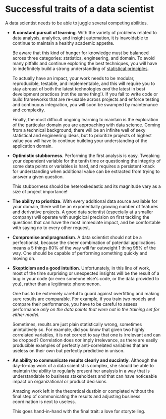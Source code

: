 Successful traits of a data scientist
============

A data scientist needs to be able to juggle several competing abilities.

  * **A constant pursuit of learning**. With the variety of problems related to 
    data analysis, analytics, and insight automation, it is inavoidable to 
    continue to maintain a healthy academic appetite.

    Be aware that this kind of hunger for knowledge must be balanced across
    three categories: statistics, engineering, and domain. To avoid many
    pitfalls and continue exploring the best techniques, you will have to
    indefinitely build a strong understanding of [statistical principles](http://www-stat.stanford.edu/~tibs/ElemStatLearn/).

    To actually have an impact, your work needs to be modular, reproducible,
    testable, and implementable, and this will require you to stay abreast
    of both the latest technologies *and* the latest in best development 
    practices (not the same thing!). If you fail to write code or build frameworks
    that are re-usable across projects and enforce testing and continuous 
    integration, you will soon be swamped by maintenance and complexity.

    Finally, the most difficult ongoing learning to maintain is the exploration
    of the particular domain you are approaching with data science. Coming
    from a technical background, there will be an infinite well of sexy statistical
    and engineering ideas, but to prioritize projects of highest value you
    will have to continue building your understanding of the application domain.

  * **Optimistic stubborness**. Performing the first analysis is easy. Tweaking
    your dependent variable for the tenth time or questioning the integrity of
    some data points or variables is hard, and requires a persistent knack for
    understanding when additional value can be extracted from trying to 
    answer a given question.

    This stubborness should be heteroskedastic and its magnitude vary as
    a size of project importance!

  * **The ability to prioritize**. With every additional data source available
    for your domain, there will be an exponentially growing number of features
    and derivative projects. A good data scientist (especially at a smaller company)
    will operate with surgicical precision on first tackling the questions that
    can have the most immediate impact, and be comfortable with saying no
    to every other request.

  * **Compromise and pragmatism**. A data scientist should not be a perfectionist,
    because the sheer combination of potential applications means a 5 things 80%
    of the way will far outweight 1 thing 95% of the way. One should be capable
    of performing something quickly and moving on.

  * **Skepticism and a good intuition**. Unfortunately, in this line of work, most
    of the time surprising or unexpected insights will be the result of a bug
    in your code (or even someone else's code, or the data provided to you), 
    rather than a legitimate phenomenon.

    One has to be extremely careful to guard against overfitting and making sure
    results are comparable. For example, if you train two models and compare their
    performance, you have to be careful to assess performance *only on the data points
    that were not in the training set for either model*.

    Sometimes, results are just plain statistically wrong, sometimes unintuitively so.
    For example, did you know that given two highly correlated variables, it is not
    correct to say that one is irrelevant and can be dropped? Correlation does *not*
    imply irrelevance, as there are easily producible examples of perfectly anti-correlated
    variables that are useless on their own but perfectly predictive in unison.

  * **An ability to communicate results clearly and succintly**. Although the day-to-day
    work of a data scientist is complex, she should be able to maintain the ability to
    regularly present her analysis in a way that is understandable to business stakeholders
    and that can have noticeable impact on organizational or product decisions.

    Amazing work left in the theoretical dustbin or completed without the final step
    of communicating the results and adjusting business coordination is next to useless.

    This goes hand-in-hand with the final trait: a love for storytelling.


